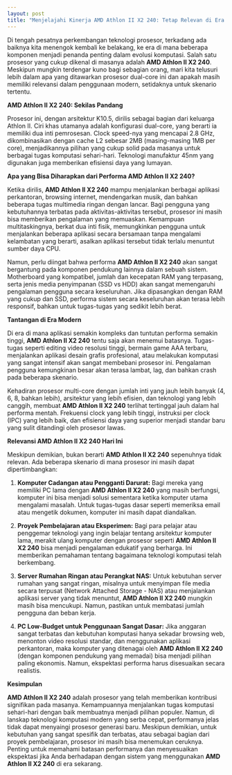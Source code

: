 ```yaml
---
layout: post
title: "Menjelajahi Kinerja AMD Athlon II X2 240: Tetap Relevan di Era Modern?"
---
```


Di tengah pesatnya perkembangan teknologi prosesor, terkadang ada baiknya kita menengok kembali ke belakang, ke era di mana beberapa komponen menjadi penanda penting dalam evolusi komputasi. Salah satu prosesor yang cukup dikenal di masanya adalah **AMD Athlon II X2 240**. Meskipun mungkin terdengar kuno bagi sebagian orang, mari kita telusuri lebih dalam apa yang ditawarkan prosesor dual-core ini dan apakah masih memiliki relevansi dalam penggunaan modern, setidaknya untuk skenario tertentu.

**AMD Athlon II X2 240: Sekilas Pandang**

Prosesor ini, dengan arsitektur K10.5, dirilis sebagai bagian dari keluarga Athlon II. Ciri khas utamanya adalah konfigurasi dual-core, yang berarti ia memiliki dua inti pemrosesan. Clock speed-nya yang mencapai 2.8 GHz, dikombinasikan dengan cache L2 sebesar 2MB (masing-masing 1MB per core), menjadikannya pilihan yang cukup solid pada masanya untuk berbagai tugas komputasi sehari-hari. Teknologi manufaktur 45nm yang digunakan juga memberikan efisiensi daya yang lumayan.

**Apa yang Bisa Diharapkan dari Performa AMD Athlon II X2 240?**

Ketika dirilis, **AMD Athlon II X2 240** mampu menjalankan berbagai aplikasi perkantoran, browsing internet, mendengarkan musik, dan bahkan beberapa tugas multimedia ringan dengan lancar. Bagi pengguna yang kebutuhannya terbatas pada aktivitas-aktivitas tersebut, prosesor ini masih bisa memberikan pengalaman yang memuaskan. Kemampuan multitaskingnya, berkat dua inti fisik, memungkinkan pengguna untuk menjalankan beberapa aplikasi secara bersamaan tanpa mengalami kelambatan yang berarti, asalkan aplikasi tersebut tidak terlalu menuntut sumber daya CPU.

Namun, perlu diingat bahwa performa **AMD Athlon II X2 240** akan sangat bergantung pada komponen pendukung lainnya dalam sebuah sistem. Motherboard yang kompatibel, jumlah dan kecepatan RAM yang terpasang, serta jenis media penyimpanan (SSD vs HDD) akan sangat memengaruhi pengalaman pengguna secara keseluruhan. Jika dipasangkan dengan RAM yang cukup dan SSD, performa sistem secara keseluruhan akan terasa lebih responsif, bahkan untuk tugas-tugas yang sedikit lebih berat.

**Tantangan di Era Modern**

Di era di mana aplikasi semakin kompleks dan tuntutan performa semakin tinggi, **AMD Athlon II X2 240** tentu saja akan menemui batasnya. Tugas-tugas seperti editing video resolusi tinggi, bermain game AAA terbaru, menjalankan aplikasi desain grafis profesional, atau melakukan komputasi yang sangat intensif akan sangat membebani prosesor ini. Pengalaman pengguna kemungkinan besar akan terasa lambat, lag, dan bahkan crash pada beberapa skenario.

Kehadiran prosesor multi-core dengan jumlah inti yang jauh lebih banyak (4, 6, 8, bahkan lebih), arsitektur yang lebih efisien, dan teknologi yang lebih canggih, membuat **AMD Athlon II X2 240** terlihat tertinggal jauh dalam hal performa mentah. Frekuensi clock yang lebih tinggi, instruksi per clock (IPC) yang lebih baik, dan efisiensi daya yang superior menjadi standar baru yang sulit ditandingi oleh prosesor lawas.

**Relevansi AMD Athlon II X2 240 Hari Ini**

Meskipun demikian, bukan berarti **AMD Athlon II X2 240** sepenuhnya tidak relevan. Ada beberapa skenario di mana prosesor ini masih dapat dipertimbangkan:

1.  **Komputer Cadangan atau Pengganti Darurat:** Bagi mereka yang memiliki PC lama dengan **AMD Athlon II X2 240** yang masih berfungsi, komputer ini bisa menjadi solusi sementara ketika komputer utama mengalami masalah. Untuk tugas-tugas dasar seperti memeriksa email atau mengetik dokumen, komputer ini masih dapat diandalkan.

2.  **Proyek Pembelajaran atau Eksperimen:** Bagi para pelajar atau penggemar teknologi yang ingin belajar tentang arsitektur komputer lama, merakit ulang komputer dengan prosesor seperti **AMD Athlon II X2 240** bisa menjadi pengalaman edukatif yang berharga. Ini memberikan pemahaman tentang bagaimana teknologi komputasi telah berkembang.

3.  **Server Rumahan Ringan atau Perangkat NAS:** Untuk kebutuhan server rumahan yang sangat ringan, misalnya untuk menyimpan file media secara terpusat (Network Attached Storage - NAS) atau menjalankan aplikasi server yang tidak menuntut, **AMD Athlon II X2 240** mungkin masih bisa mencukupi. Namun, pastikan untuk membatasi jumlah pengguna dan beban kerja.

4.  **PC Low-Budget untuk Penggunaan Sangat Dasar:** Jika anggaran sangat terbatas dan kebutuhan komputasi hanya sekadar browsing web, menonton video resolusi standar, dan menggunakan aplikasi perkantoran, maka komputer yang ditenagai oleh **AMD Athlon II X2 240** (dengan komponen pendukung yang memadai) bisa menjadi pilihan paling ekonomis. Namun, ekspektasi performa harus disesuaikan secara realistis.

**Kesimpulan**

**AMD Athlon II X2 240** adalah prosesor yang telah memberikan kontribusi signifikan pada masanya. Kemampuannya menjalankan tugas komputasi sehari-hari dengan baik membuatnya menjadi pilihan populer. Namun, di lanskap teknologi komputasi modern yang serba cepat, performanya jelas tidak dapat menyaingi prosesor generasi baru. Meskipun demikian, untuk kebutuhan yang sangat spesifik dan terbatas, atau sebagai bagian dari proyek pembelajaran, prosesor ini masih bisa menemukan ceruknya. Penting untuk memahami batasan performanya dan menyesuaikan ekspektasi jika Anda berhadapan dengan sistem yang menggunakan **AMD Athlon II X2 240** di era sekarang.

